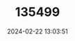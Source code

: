 ---
title: "135499"
category: "Alburnus chalcoides"
draft: false
date: 2024-02-22 13:03:51
languages:
  Azerbaijani: ["Xəzər şəmayısı"]
  Persian: ["شاه‌کولی"]
  Russian: ["Шемая"]
  English: ["Caspian Shemaya"]
---